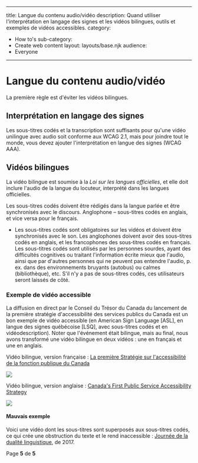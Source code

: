 
---
title: Langue du contenu audio/vidéo
description: Quand utiliser l'interprétation en langage des signes et les vidéos bilingues, outils et exemples de vidéos accessibles.
category:
  - How to's
sub-category:
  - Create web content
layout: layouts/base.njk
audience:
  - Everyone
---


# **Langue du contenu audio/vidéo**

La première règle est d'éviter les vidéos bilingues.

## **Interprétation en langage des signes**

Les sous-titres codés et la transcription sont suffisants pour qu'une vidéo unilingue avec audio soit conforme aux WCAG 2.1, mais pour joindre tout le monde, vous devez ajouter l'interprétation en langue des signes (WCAG AAA).

## **Vidéos bilingues**

La vidéo bilingue est soumise à la _Loi sur les langues officielles_, et elle doit inclure l'audio de la langue du locuteur, interprété dans les langues officielles.

Les sous-titres codés doivent être rédigés dans la langue parlée et être synchronisés avec le discours. Anglophone – sous-titres codés en anglais, et vice versa pour le français.

- Les sous-titres codés sont obligatoires sur les vidéos et doivent être synchronisés avec le son. Les anglophones doivent avoir des sous-titres codés en anglais, et les francophones des sous‑titres codés en français. Les sous-titres codés sont utilisés par les personnes sourdes, ayant des difficultés cognitives ou traitant l'information écrite mieux que l'audio, ainsi que par d'autres personnes qui ne peuvent pas entendre l'audio, p. ex. dans des environnements bruyants (autobus) ou calmes (bibliothèque), etc. S'il n'y a pas de sous-titres codés, ces utilisateurs seront laissés de côté.

### **Exemple de vidéo accessible**

La diffusion en direct par le Conseil du Trésor du Canada du lancement de la première stratégie d'accessibilité des services publics du Canada est un bon exemple de vidéo accessible (en American Sign Language [ASL], en langue des signes québécoise [LSQ], avec sous-titres codés et en vidéodescription). Noter que l'événement était bilingue, mais au final, nous avons transformé une vidéo bilingue en deux vidéos : une en français et une en anglais.

Vidéo bilingue, version française : [La première Stratégie sur l'accessibilité de la fonction publique du Canada](https://www.youtube.com/watch?v=acWNxPWQnrE)

![](RackMultipart20230907-1-i6sme8_html_d90410e30a4d4fb7.png)

Vidéo bilingue, version anglaise : [Canada's First Public Service Accessibility Strategy](https://www.youtube.com/watch?v=zhrz1NIZkjc&list=PLSUro1UBralqyMDgYaLlF7q3gMGEvEyte&index=2)

![](RackMultipart20230907-1-i6sme8_html_8615dc19e863edb.png)

#### **Mauvais exemple**

Voici une vidéo dont les sous-titres sont superposés aux sous-titres codés, ce qui crée une obstruction du texte et le rend inaccessible : [Journée de la dualité linguistique](https://www.youtube.com/watch?v=L7JOlOQAK58), de 2017.

Page **5** de **5**

